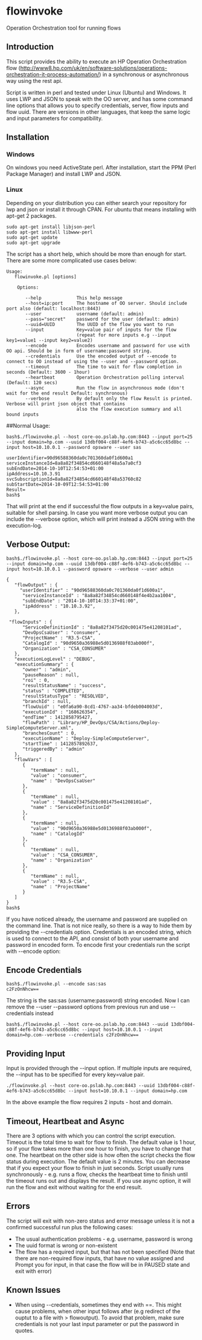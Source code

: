 # flowinvoke
Operation Orchestration tool for running flows 
## Introduction
 
This script provides the ability to execute an HP Operation Orchestration flow
(http://www8.hp.com/uk/en/software-solutions/operations-orchestration-it-process-automation/) in a synchronous or asynchronous way using the rest api.
 
Script is written in perl and tested under Linux (Ubuntu) and Windows. It uses LWP and JSON to speak with the OO server, and has some command line options that allows you to specify credentials, server, flow inputs and flow uuid. There are versions in other languages, that keep the same logic and input parameters for compatibility.
 
## Installation
 
### Windows
 
On windows you need ActiveState perl. After installation, start the PPM (Perl Package Manager) and install LWP and JSON.
 
### Linux
 
Depending on your distribution you can either search your repository for lwp and json or install it through CPAN. For ubuntu that means installing with apt-get 2 packages.

```
sudo apt-get install libjson-perl
sudo apt-get install libwww-perl
sudo apt-get update
sudo apt-get upgrade
 ```

The script has a short help, which should be more than enough for start. There are some more complicated use cases below:
 ```
Usage:
    flowinvoke.pl [options]

     Options:

        --help             This help message
        --host=ip:port     The hostname of OO server. Should include port also (default: localhost:8443)
        --user             username (default: admin)
        --pass="secret"    password for the user (default: admin)
        --uuid=UUID        The UUID of the flow you want to run
        --input            Key=value pair of inputs for the flow
                           (repeat for more inputs e.g --input key1=value1 --input key2=value2)
        --encode           Encodes username and password for use with OO api. Should be in form of username:password string.
        --credentials      Use the encoded output of --encode to connect to OO instead of using the --user and --password option.
        --timeout          The time to wait for flow completion in seconds (Default: 3600 - 1hour)
        --heartbeat        Operation Orchestration polling interval (Default: 120 secs)
        --async            Run the flow in asynchronous mode (don't wait for the end result Default: synchronous)
        --verbose          By default only the flow Result is printed. Verbose will print json object that contains
                           also the flow execution summary and all bound inputs
```

##Normal Usage:

```
bash$./flowinvoke.pl --host core-oo.pslab.hp.com:8443 --input port=25 --input domain=hp.com --uuid 13dbf004-c88f-4ef6-b743-a5c6cc65d8bc --input host=10.10.0.1 --password opsware --user sas 

userIdentifier=90d96588360da0c701360da0f1d600a1
serviceInstanceId=8a8a82f34854cd660148f48a5a7a0cf3
subEndDate=2014-10-10T12:54:53+01:00
ipAddress=10.10.3.91
svcSubscriptionId=8a8a82f34854cd660148f48a53760c82
subStartDate=2014-10-09T12:54:53+01:00
Result=
bash$
 ```

That will print at the end if successful the flow outputs in a key=value pairs, suitable for shell parsing. In case you want more verbose output you can include the --verbose option, which will print instead a JSON string with the execution-log.
 
## Verbose Output:

```
bash$./flowinvoke.pl --host core-oo.pslab.hp.com:8443 --input port=25 --input domain=hp.com --uuid 13dbf004-c88f-4ef6-b743-a5c6cc65d8bc --input host=10.10.0.1 --password opsware --verbose --user admin

{
   "flowOutput" : {
     "userIdentifier" : "90d96588360da0c701360da0f1d600a1",
      "serviceInstanceId" : "8a8a82f34854cd660148f4e4b2aa1004",
      "subEndDate" : "2014-10-10T14:33:37+01:00",
      "ipAddress" : "10.10.3.92",
   },
 
 "flowInputs" : {
      "ServiceDefinitionId" : "8a8a82f3475d20c001475e41208101ad",
      "DevOpsCsaUser" : "consumer",
      "ProjectName" : "R3.5-CSA",
      "CatalogId" : "90d9650a36988e5d0136988f03ab000f",
      "Organization" : "CSA_CONSUMER"
   },
   "executionLogLevel" : "DEBUG",
   "executionSummary" : {
      "owner" : "admin",
      "pauseReason" : null,
      "roi" : 0,
      "resultStatusName" : "success",
      "status" : "COMPLETED",
      "resultStatusType" : "RESOLVED",
      "branchId" : null,
      "flowUuid" : "e0fa6a90-8cd1-4767-aa34-bfdeb004003d",
      "executionId" : "168626354",
      "endTime" : 1412858795427,
      "flowPath" : "Library/HP_DevOps/CSA/Actions/Deploy-SimpleComputeServer.xml",
      "branchesCount" : 0,
      "executionName" : "Deploy-SimpleComputeServer",
      "startTime" : 1412857892637,
      "triggeredBy" : "admin"
   },
   "flowVars" : [
      {
         "termName" : null,
         "value" : "consumer",
         "name" : "DevOpsCsaUser"
      },
      {
         "termName" : null,
         "value" : "8a8a82f3475d20c001475e41208101ad",
         "name" : "ServiceDefinitionId"
      },
      {
         "termName" : null,
         "value" : "90d9650a36988e5d0136988f03ab000f",
         "name" : "CatalogId"
      },
      {
         "termName" : null,
         "value" : "CSA_CONSUMER",
         "name" : "Organization"
      },
      {
         "termName" : null,
         "value" : "R3.5-CSA",
         "name" : "ProjectName"
      }
   ]
}
bash$
 ```

If you have noticed already, the username and password are supplied on the command line. That is not nice really, so there is a way to hide them by providing the --credentials option. Credentials is an encoded string, which is used to connect to the API, and consist of both your username and password in encoded form. To encode first your credentials run the script with --encode option:
 
## Encode Credentials

 ```
bash$./flowinvoke.pl --encode sas:sas
c2FzOnNhcw==
```

 
The string is the sas:sas (username:password) string encoded. Now I can remove the --user --password options from previous run and use --credentials instead
 
 ```
bash$./flowinvoke.pl --host core-oo.pslab.hp.com:8443 --uuid 13dbf004-c88f-4ef6-b743-a5c6cc65d8bc --input host=10.10.0.1 --input domain=hp.com--verbose --credentials c2FzOnNhcw==
```
 
## Providing Input
 
Input is provided through the --input option. If multiple inputs are required, the --input has to be specified for every key=value pair.
 
```
./flowinvoke.pl --host core-oo.pslab.hp.com:8443 --uuid 13dbf004-c88f-4ef6-b743-a5c6cc65d8bc --input host=10.10.0.1 --input domain=hp.com
```
 
In the above example the flow requires 2 inputs - host and domain.
 
## Timeout, Heartbeat and Async
 
There are 3 options with which you can control the script execution. Timeout is the total time to wait for flow to finish. The default value is 1 hour, so if your flow takes more than one hour to finish, you have to change that one.
The heartbeat on the other side is how often the script checks the flow status during execution. The default value is 2 minutes. You can decrease that if you expect your flow to finish in just seconds.
Script usually runs synchronously - e.g. runs a flow, checks the heartbeat time to finish until the timeout runs out and displays the result. If you use async option, it will run the flow and exit without waiting for the end result.

## Errors
The script will exit with non-zero status and error message unless it is not a confirmed successful run plus the following cases:
 
- The usual authentication problems - e.g. username, password is wrong
- The uuid format is wrong or non-existent
- The flow has a required input, but that has not been specified (Note that there are non-required flow inputs, that have no value assigned and Prompt you for input, in that case the flow will be in PAUSED state and exit with error)
 

## Known Issues
 
- When using --credentials, sometimes they end with ==. This might cause problems, when other input follows after (e.g redirect of the ouptut to a file with > flowoutput). To avoid that problem, make sure credentials is not your last input parameter or put the password in quotes.
